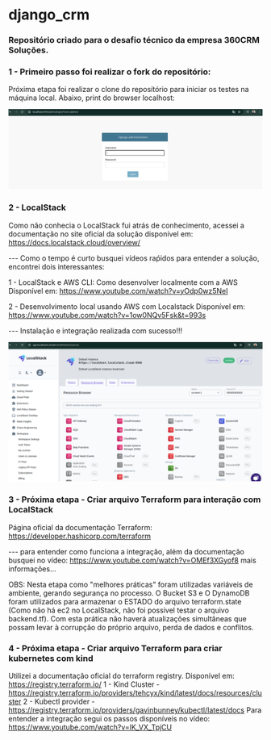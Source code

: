 ﻿# django_crm
### Repositório criado para o desafio técnico da empresa 360CRM Soluções.

### 1 - Primeiro passo foi realizar o fork do repositório:
Próxima etapa foi realizar o clone do reposítório para iniciar os testes na máquina local. Abaixo, print do browser localhost: 

<img src="https://github.com/AgnerLoss/django_crm/blob/develop/imagens/container.png">

### 2 - LocalStack 

Como não conhecia o LocalStack fui atrás de conhecimento, acessei a documentação no site oficial da solução disponível em: https://docs.localstack.cloud/overview/

--- Como o tempo é curto busquei vídeos raṕidos para entender a solução, encontrei dois interessantes:

1 - LocalStack e AWS CLI: Como desenvolver localmente com a AWS
Disponível em: https://www.youtube.com/watch?v=yOdp0wz5NeI

2 - Desenvolvimento local usando AWS com Localstack
Disponível em: https://www.youtube.com/watch?v=1ow0NQv5Fsk&t=993s

 --- Instalação e integração realizada com sucesso!!!

 <img src="https://github.com/AgnerLoss/django_crm/blob/develop/imagens/integracao%20localstack.png">

 ### 3 - Próxima etapa - Criar arquivo Terraform para interação com LocalStack

 Página oficial da documentação Terraform: https://developer.hashicorp.com/terraform

 --- para entender como funciona a integração, além da documentação busquei no vídeo: https://www.youtube.com/watch?v=OMEf3XGyof8 mais informações...

 OBS: Nesta etapa como "melhores práticas" foram utilizadas variáveis de ambiente, gerando segurança no processo. O Bucket S3 e O DynamoDB foram utilizados para armazenar o ESTADO do arquivo terraform.state (Como não há ec2 no LocalStack, não foi possivel testar o arquivo backend.tf). Com esta prática  não haverá atualizações simultâneas que possam levar à corrupção do próprio arquivo, perda de dados e conflitos. 

 ### 4 - Próxima etapa - Criar arquivo Terraform para criar kubernetes com kind

 Utilizei a documentação oficial do terraform registry. Disponível em: https://registry.terraform.io/
 1 - Kind Cluster - https://registry.terraform.io/providers/tehcyx/kind/latest/docs/resources/cluster
 2 - Kubectl provider - https://registry.terraform.io/providers/gavinbunney/kubectl/latest/docs
 Para entender a integração segui os passos disponíveis no vídeo: https://www.youtube.com/watch?v=lK_VX_TpjCU

 



 
 










